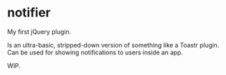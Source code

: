 # notifier

My first jQuery plugin. 

Is an ultra-basic, stripped-down version of something like a Toastr plugin. Can be used for showing notifications to users inside an app.

WIP.